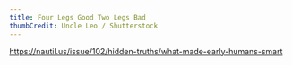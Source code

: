 ```yaml
---
title: Four Legs Good Two Legs Bad
thumbCredit: Uncle Leo / Shutterstock
---
```


https://nautil.us/issue/102/hidden-truths/what-made-early-humans-smart